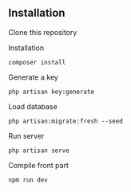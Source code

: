## Installation

Clone this repository

Installation

    composer install

Generate a key

    php artisan key:generate

Load database

    php artisan:migrate:fresh --seed

Run server

    php artisan serve

Compile front part

    npm run dev
